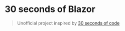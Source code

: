 # 30 seconds of Blazor

> Unofficial project inspired by [30 seconds of code](https://30secondsofcode.org)